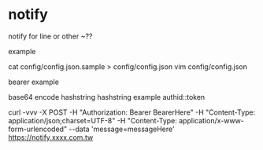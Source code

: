 # notify
notify for line or other ~??


example 

cat config/config.json.sample > config/config.json 
vim config/config.json


bearer example 

base64 encode hashstring
hashstring example authid::token

curl -vvv -X POST -H "Authorization: Bearer BearerHere" -H "Content-Type: application/json;charset=UTF-8" -H "Content-Type: application/x-www-form-urlencoded" --data 'message=messageHere' https://notify.xxxx.com.tw




